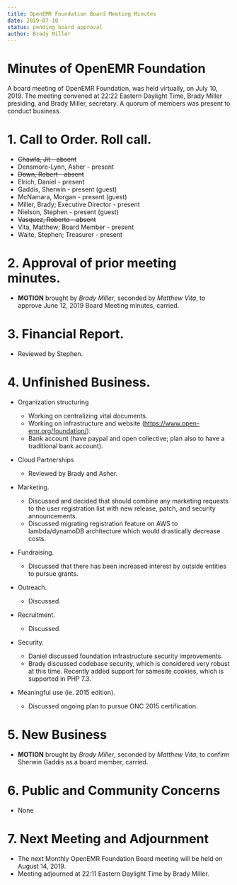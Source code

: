 ```yaml
---
title: OpenEMR Foundation Board Meeting Minutes
date: 2019-07-10
status: pending board approval
author: Brady Miller
---
```


# Minutes of OpenEMR Foundation

A board meeting of OpenEMR Foundation, was held virtually, on July 10, 2019. The meeting
convened at 22:22 Eastern Daylight Time, Brady Miller presiding, and Brady Miller,
secretary. A quorum of members was present to conduct business.

# 1. Call to Order. Roll call.

- ~~Chawla, Jit - absent~~
- Densmore-Lynn, Asher - present
- ~~Down, Robert - absent~~
- Elrich, Daniel - present
- Gaddis, Sherwin - present (guest)
- McNamara, Morgan - present (guest)
- Miller, Brady; Executive Director - present
- Nielson, Stephen - present (guest)
- ~~Vasquez, Roberto - absent~~
- Vita, Matthew; Board Member - present
- Waite, Stephen; Treasurer - present

# 2. Approval of prior meeting minutes.

- **MOTION** brought by _Brady Miller_, seconded by _Matthew Vita_, to approve June 12, 2019 Board Meeting minutes, carried.

# 3. Financial Report.

- Reviewed by Stephen.

# 4. Unfinished Business.

- Organization structuring

  - Working on centralizing vital documents.
  - Working on infrastructure and website (https://www.open-emr.org/foundation/).
  - Bank account (have paypal and open collective; plan also to have a traditional bank account).

- Cloud Partnerships

  - Reviewed by Brady and Asher.

- Marketing.

  - Discussed and decided that should combine any marketing requests to the user registration list with new release, patch, and security announcements.
  - Discussed migrating registration feature on AWS to lambda/dynamoDB architecture which would drastically decrease costs.

- Fundraising.

  - Discussed that there has been increased interest by outside entities to pursue grants.

- Outreach.

  - Discussed.

- Recruitment.

  - Discussed.

- Security.

  - Daniel discussed foundation infrastructure security improvements.
  - Brady discussed codebase security, which is considered very robust at this time. Recently added support for samesite cookies, which is supported in PHP 7.3.

- Meaningful use (ie. 2015 edition).

  - Discussed ongoing plan to pursue ONC 2015 certification.

# 5. New Business

- **MOTION** brought by _Brady Miller_, seconded by _Matthew Vita_, to confirm Sherwin Gaddis as a board member, carried.

# 6. Public and Community Concerns

- None

# 7. Next Meeting and Adjournment

- The next Monthly OpenEMR Foundation Board meeting will be held on August 14, 2019.
- Meeting adjourned at 22:11 Eastern Daylight Time by Brady Miller.
